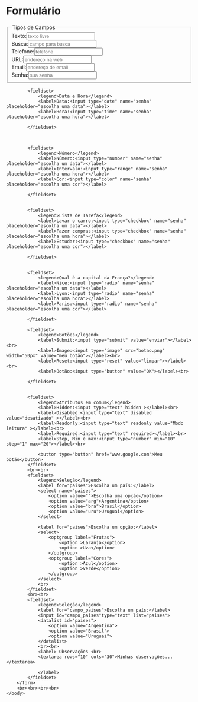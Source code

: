 <html>
    <head>
        <meta charset="utf-8">
    </head>
    <body>
        <h1>Formulário</h1>
        <form>
            <fieldset>
                <legend>Tipos de Campos</legend>
                <!-- Sintaxe para rotulo implicito -->
                <label>Texto:<input type="text" name="texto" placeholder="texto livre"></label>
                <br>
                <label>Busca:<input type="search" name="busca" placeholder="campo para busca"></label>
                <br>
                <label>Telefone:<input type="tel" name="telefone" placeholder="telefone"></label>
                <br>
                <label>URL:<input type="url" name="url" placeholder="endereço na web"></label>
                <br>
                <label>Email:<input type="url" name="email" placeholder="endereço de email"></label>
                <br>
                <label>Senha:<input type="password" name="senha" placeholder="sua senha"></label>
            </fieldset>
            
            <fieldset>
                <legend>Data e Hora</legend>
                <label>Data:<input type="date" name="senha" placeholder="escolha uma data"></label>
                <label>Hora:<input type="time" name="senha" placeholder="escolha uma hora"></label>
          
            </fieldset>
            
            
            
            <fieldset>
                <legend>Número</legend>
                <label>Número:<input type="number" name="senha" placeholder="escolha um data"></label>
                <label>Intervalo:<input type="range" name="senha" placeholder="escolha uma hora"></label>
                <label>Cor:<input type="color" name="senha" placeholder="escolha uma cor"></label>
          
            </fieldset>
            
            
            <fieldset>
                <legend>Lista de Tarefa</legend>
                <label>Lavar o carro:<input type="checkbox" name="senha" placeholder="escolha um data"></label>
                <label>Fazer compras:<input type="checkbox" name="senha" placeholder="escolha uma hora"></label>
                <label>Estudar:<input type="checkbox" name="senha" placeholder="escolha uma cor"></label>
          
            </fieldset>
            
            
            <fieldset>
                <legend>Qual é a capital da França?</legend>
                <label>Nice:<input type="radio" name="senha" placeholder="escolha um data"></label>
                <label>Lyon:<input type="radio" name="senha" placeholder="escolha uma hora"></label>
                <label>Paris:<input type="radio" name="senha" placeholder="escolha uma cor"></label>
          
            </fieldset>
            
            <fieldset>
                <legend>Botões</legend>
                <label>Submit:<input type="submit" value="enviar"></label><br>
                <label>Image:<input type="image" src="botao.png" width="50px" value="meu botão"></label><br>
                <label>Reset:<input type="reset" value="limpar"></label><br>
                <label>Botão:<input type="button" value="OK"></label><br>
          
            </fieldset>
            
            
            <fieldset>
                <legend>Atributos em comum</legend>
                <label>Hidden:<input type="text" hidden ></label><br>
                <label>Disabled:<input type="text" disabled value="desativado" ></label><br>
                <label>Readonly:<input type="text" readonly value="Modo leitura" ></label><br>
                <label>Required:<input type="text" required></label><br>
                <label>Step, Min e max:<input type="number" min="10" step="1" max="20"></label><br>
                
                <button type="button" href="www.google.com">Meu botão</button>
            </fieldset>
            <br><br>
            <fieldset>
                <legend>Seleção</legend>
                <label for="paises">Escolha um país:</label>
                <select name="paises">
                    <option value="">Escolha uma opção</option>
                    <option value="arg">Argentina</option>
                    <option value="bra">Brasil</option>
                    <option value="uru">Uruguai</option>
                </select>
                
                <label for="paises">Escolha um opção:</label>
                <select>
                    <optgroup label="Frutas">
                        <option >Laranja</option>
                        <option >Uva</option>
                    </optgroup>
                    <optgroup label="Cores">
                        <option >Azul</option>
                        <option >Verde</option>
                    </optgroup>
                </select>
                <br>
            </fieldset>
            <br><br>
            <fieldset>
                <legend>Seleção</legend>
                <label for="campo_paises">Escolha um país:</label>
                <input id="campo_paises"type="text" list="paises">
                <datalist id="paises">
                    <option value="Argentina">
                    <option value="Brasil">
                    <option value="Uruguai">
                </datalist>
                <br><br>
                <label> Observações <br>
                <textarea rows="10" cols="30">Minhas observações...</textarea>
                  
                </label>
            </fieldset>
        </form>
        <br><br><br><br>
    </body>
</html>
